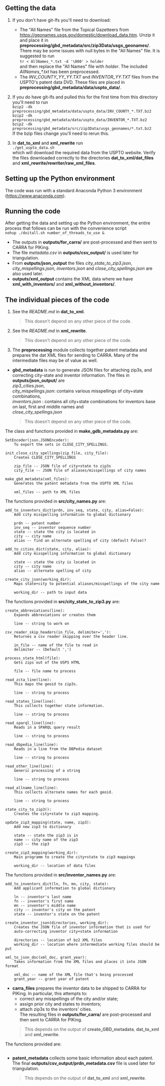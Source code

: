 ## Getting the data
1.	If you don't have git-lfs you'll need to download:
    * The "All Names" file from the Topical Gazetteers from 
    https://geonames.usgs.gov/domestic/download_data.htm.
    Unzip it and place it in **preprocessing/gbd_metadata/src/zip3Data/usgs_geonames/**.
    There may be some issues with null bytes in the "All Names" file.
    It is suggested to run  
    `tr < AllNames_*.txt -d '\000' > holder`  
    and then replace the "All Names" file with _holder_.
    The included _AllNames\_*.txt_ has been preprocessed.
    * The _INV\_COUNTY\_YY\_YY.TXT_ and _INVENTOR\_YY.TXT_ files from the USPTO's patent data DVD.
    These files are placed in **preprocessing/gbd_metadata/data/uspto_data/**.

2.	If you do have git-lfs and pulled this for the first time from this directory you'll need to 
    run  
    `bzip2 -dk preprocessing/gbd_metadata/data/uspto_data/INV_COUNTY_*.TXT.bz2`  
    `bzip2 -dk preprocessing/gbd_metadata/data/uspto_data/INVENTOR_*.TXT.bz2`  
	`bzip2 -dk preprocessing/gbd_metadata/src/zip3Data/usgs_geonames/*.txt.bz2`  
	If the bzip files change you'll need to rerun this.

3.	In **dat_to_xml** and **xml_rewrite** run  
	`./get_uspto_data.sh`  
	which will download the required data from the USPTO website.
	Verify the files downloaded correctly to the directories
	**dat_to_xml/dat_files** and 
	**xml_rewrite/rewriter/raw_xml_files**.


## Setting up the Python environment
The code was run with a standard Anaconda Python 3 environment (https://www.anaconda.com).


## Running the code
After getting the data and setting up the Python environment,
the entire process that follows can be run with the convenience script  
`nohup ./doitall.sh number_of_threads_to_use &`  
* The outputs in **outputs/for_carra/** are post-processed and then sent to CARRA for PIKing.
* The file _metadata.csv_ in **outputs/csv_output/** is used later for triangulation.
* From **outputs/json_output** the files
_city\_state\_to\_zip3.json_,
_city\_mispellings.json_,
_inventors.json_ and
_close_city_spellings.json_
are also used later.
* **outputs/xml_output** contains the XML data where we have **xml_with_inventors/** and
**xml_without_inventors/**.


## The individual pieces of the code
1.	See the _README.md_ in **dat_to_xml**.  
	> This doesn't depend on any other piece of the code.

2.	See the _README.md_ in **xml_rewrite**.  
	> This doesn't depend on any other piece of the code.

3.	The **preprocessing** module collects together patent metadata and prepares the dat
	XML files for sending to CARRA.
	Many of the intermediate files may be of value as well.
-	**gbd_metadata** is run to generate JSON files
	for attaching zip3s, and correcting city-state and inventor information.
	The files in **outputs/json_output/** are  
	_zip3\_cities.json_,  
	_city_mispellings.json_: contains various misspellings of city+state combinations,  
	_inventors.json_ : contains all city+state combinations for inventors base on last, 
	first and middle names and  
	_close_city_spellings.json_
	> This doesn't depend on any other piece of the code.  
	
The class and functions provided in **make_gdb_metadata.py** are:
```
SetEncoder(json.JSONEncoder):
	To export the sets in CLOSE_CITY_SPELLINGS.
```
```
init_close_city_spellings(zip_file, city_file):
	Creates CLOSE_CITY_SPELLINGS

	zip_file -- JSON file of city+state to zip3s
	city_file -- JSON file of aliases/misspellings of city names
```
```
make_gbd_metadata(xml_files):
	Generates the patent metadata from the USPTO XML files

	xml_files -- path to XML files
```

The functions provided in **src/city_names.py** are:
```
add_to_inventors_dict(prdn, inv_seq, state, city, alias=False):
	Add city misspelling information to global dictionary

	prdn -- patent number
	inv_seq -- inventor sequence number
	state -- state the city is located in
	city -- city name
	alias -- find an alternate spelling of city (default False)?
```
```
add_to_cities_dict(state, city, alias):
	Add city misspelling information to global dictionary

	state -- state the city is located in
	city -- city name
	alias -- alternate spelling of city
```
```
create_city_json(working_dir):
	Maps state+city to potential aliases/misspellings of the city name

	working_dir -- path to input data
```

The functions provided in **src/city_state_to_zip3.py** are:
```
create_abbreviations(line):
	Expands abbreviations or creates them

	line -- string to work on
```
```
csv_reader_skip_headers(in_file, delimiter=','):
	Returnes a csv reader skipping over the header line.

	in_file -- name of the file to read in
	delimiter -- (Default ',')
```
```
process_state_html(file):
	Gets zips out of the USPS HTML

	file -- file name to process
```
```
read_zcta_line(line):
	This maps the geoid to zip3s.

	line -- string to process
```
```
read_states_line(line):
	This collects together state information.

	line -- string to process
```
```
read_sparql_line(line):
	Reads in a SPARQL query result

	line -- string to process
```
```
read_dbpedia_line(line):
	Reads in a line from the DBPedia dataset

	line -- string to process
```
```
read_other_line(line):
	Generic processing of a string

	line -- string to process
```
```
read_allname_line(line):
	This collects alternate names for each geoid.

	line -- string to process
```
```
state_city_to_zip3():
	Creates the city+state to zip3 mapping.
```
```
update_zip3_mapping(state, name, zip3):
	Add new zip3 to dictionary

	state -- state the zip3 is in
	name -- city name of the zip3
	zip3 -- the zip3
```
```
create_zip3_mapping(working_dir):
	Main programm to create the city+state to zip3 mappings

	working_dir -- location of data files
```

The functions provided in **src/inventor_names.py** are:
```
add_to_inventors_dict(ln, fn, mn, city, state):
	Add applicant information to global dictionary

	ln -- inventor's last name
	fn -- inventor's first name
	mn -- inventor's middle name
	city -- inventor's city on the patent
	state -- inventor's state on the patent
```
```
create_inventor_json(directories, working_dir):
	Creates the JSON file of inventor information that is used for
	auto-correcting inventor city+state information

	directories -- location of bz2 XML files
	working_dir -- location where intermediate working files should be put
```
```
xml_to_json_doc(xml_doc, grant_year):
	Takes information from the XML files and places it into JSON format

	xml_doc -- name of the XML file that's being processed
	grant_year -- grant year of patent
```
-	**carra_files** prepares the inventor data to be shipped to CARRA for PIKing.
	In particular, this attempts to:
	* correct any misspellings of the city and/or state;
	* assign prior city and states to inventors;
	* attach zip3s to the inventors' cities.  
	The resulting files in **outputs/for_carra/** are post-processed and then sent to CARRA for 
	PIKing.  
	> This depends on the output of **create_GBD_metadata**, **dat_to_xml** and **xml_rewrite**.  

The functions provided are:
```

```
-	**patent_metadata** collects some basic information about each patent.
	The final **outputs/csv_output/prdn_metadata.csv** file is used later for triangulation.  
	> This depends on the output of **dat_to_xml** and **xml_rewrite**.
